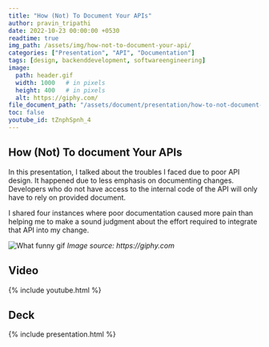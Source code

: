 ```yaml
---
title: "How (Not) To Document Your APIs"
author: pravin_tripathi
date: 2022-10-23 00:00:00 +0530
readtime: true
img_path: /assets/img/how-not-to-document-your-api/
categories: ["Presentation", "API", "Documentation"]
tags: [design, backenddevelopment, softwareengineering]
image:
  path: header.gif
  width: 1000   # in pixels
  height: 400   # in pixels
  alt: https://giphy.com/
file_document_path: "/assets/document/presentation/how-to-not-document-your-apis.pdf"
toc: false
youtube_id: tZnphSpnh_4
---
```


## How (Not) To document Your APIs

In this presentation, I talked about the troubles I faced due to poor API design. It happened due to less emphasis on documenting changes. Developers who do not have access to the internal code of the API will only have to rely on provided document.

I shared four instances where poor documentation caused more pain than helping me to make a sound judgment about the effort required to integrate that API into my change.

![What funny gif][funny-gif-1]
_Image source: https://giphy.com_


## Video
{% include youtube.html %}

## Deck
{% include presentation.html %}

<!-- External ref -->
[funny-gif-1]: 2-what.gif